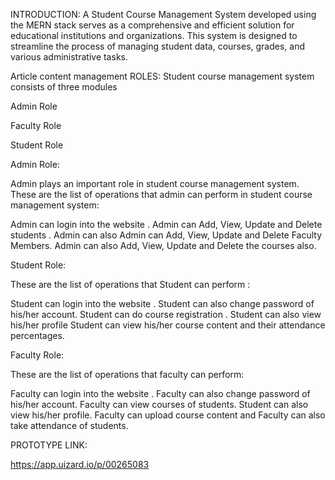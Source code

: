 
INTRODUCTION:
A Student Course Management System developed using the MERN stack serves as a comprehensive and efficient solution for educational institutions and organizations. This system is designed to streamline the process of managing student data, courses, grades, and various administrative tasks.

Article content
management
ROLES:
Student course management system consists of three modules

Admin Role

Faculty Role

Student Role

Admin Role:

Admin plays an important role in student course management system. These are the list of operations that admin can perform in student course management system:

Admin can login into the website . Admin can Add, View, Update and Delete students .
Admin can also Admin can Add, View, Update and Delete Faculty Members.
Admin can also Add, View, Update and Delete the courses also.

Student Role:

These are the list of operations that Student can perform :

Student can login into the website . Student can also change password of his/her account.
Student can do course registration . Student can also view his/her profile
Student can view his/her course content and their attendance percentages.

Faculty Role:

These are the list of operations that faculty can perform:

Faculty can login into the website . Faculty can also change password of his/her account.
Faculty can view courses of students. Student can also view his/her profile.
Faculty can upload course content and Faculty can also take attendance of students.

PROTOTYPE LINK:

https://app.uizard.io/p/00265083
